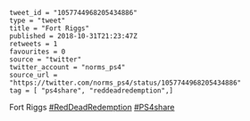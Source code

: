 ```
tweet_id = "1057744968205434886"
type = "tweet"
title = "Fort Riggs"
published = 2018-10-31T21:23:47Z
retweets = 1
favourites = 0
source = "twitter"
twitter_account = "norms_ps4"
source_url = "https://twitter.com/norms_ps4/status/1057744968205434886"
tag = [ "ps4share", "reddeadredemption",]
```

Fort Riggs [#RedDeadRedemption](/tags/reddeadredemption/) [#PS4share](/tags/ps4share/)

<p class='image'><img src='http://mnf.m17s.net/2018/10/31/Dq3dcNcXgAA6FSJ.jpg' alt=''></p>

